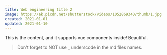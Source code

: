 ```yaml
---
title: Web engineering title 2
image: https://ak.picdn.net/shutterstock/videos/1052869340/thumb/1.jpg
created: 2021-01-01
updated: 2021-01-10
---
```


This is the content, and it supports vue components inside! Beautiful.

> Don't forget to NOT use _ underscode in the md files names.
